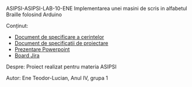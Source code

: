 ASIPSI-ASIPSI-LAB-10-ENE
Implementarea unei masini de scris in alfabetul Braille folosind Arduino

Conținut:
- [Document de specificare a cerintelor](Documentul%20de%20specificare%20a%20cerințelor.docx)
- [Document de specificatii de proiectare](Documentul%20de%20specificații%20de%20proiectare.docx)
- [Prezentare Powerpoint](ASIPSI%20PPT.pptx)
- [Board Jira](https://tedluc.atlassian.net/jira/software/c/projects/IBAA/boards/2)

Despre:
Proiect realizat pentru materia ASIPSI

Autor: Ene Teodor-Lucian, Anul IV, grupa 1

